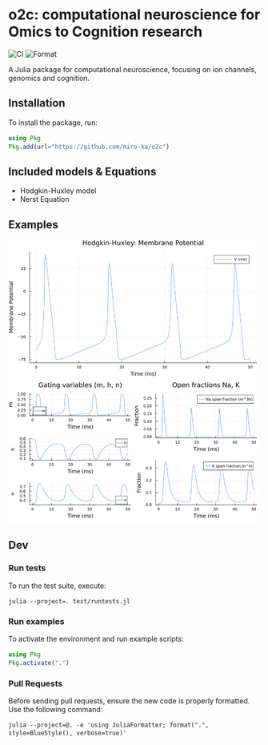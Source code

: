 # o2c: computational neuroscience for Omics to Cognition research

![CI](https://github.com/miro-ka/o2c/actions/workflows/ci.yml/badge.svg)
![Format](https://github.com/miro-ka/o2c/actions/workflows/format.yml/badge.svg)

A Julia package for computational neuroscience, focusing on ion channels, genomics and cognition.  

## Installation
To install the package, run:
```julia
using Pkg
Pkg.add(url="https://github.com/miro-ka/o2c")
```

## Included models & Equations
- Hodgkin-Huxley model
- Nerst Equation

## Examples
![Hodgkin Huxley model](images/hodgkin_huxley.png)

## Dev

### Run tests
To run the test suite, execute:
```
julia --project=. test/runtests.jl
```

### Run examples
To activate the environment and run example scripts:
```julia
using Pkg
Pkg.activate(".")
```

### Pull Requests
Before sending pull requests, ensure the new code is properly formatted. Use the following command:
```
julia --project=@. -e 'using JuliaFormatter; format(".", style=BlueStyle(), verbose=true)'
```
